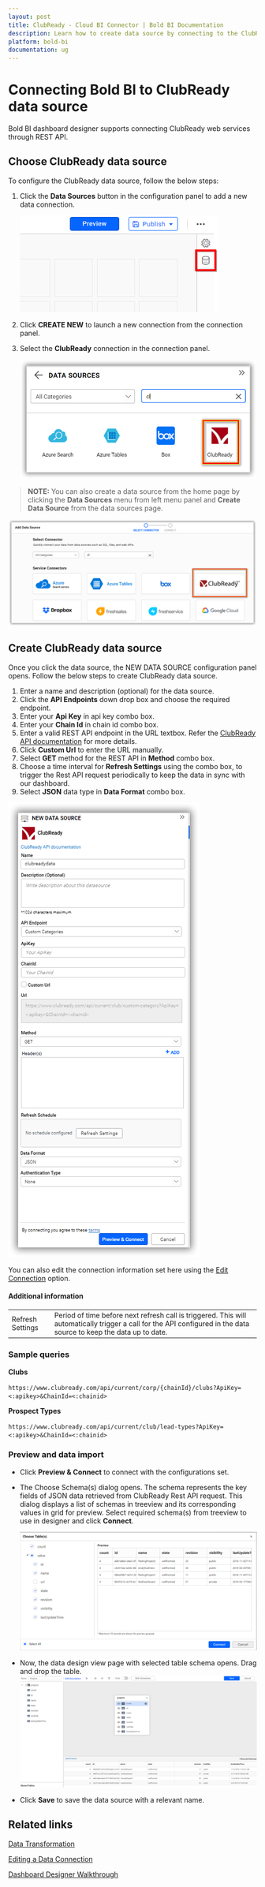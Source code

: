 ```yaml
---
layout: post
title: ClubReady - Cloud BI Connector | Bold BI Documentation
description: Learn how to create data source by connecting to the ClubReady data source with Bold BI Dashboard Designer
platform: bold-bi
documentation: ug
---
```


# Connecting Bold BI to ClubReady data source
Bold BI dashboard designer supports connecting ClubReady web services through REST API. 

## Choose ClubReady data source

To configure the ClubReady data source, follow the below steps:

1. Click the **Data Sources** button in the configuration panel to add a new data connection.

   ![Data source icon](/static/assets/cloud/working-with-datasource/data-connectors/images/common/DataSourcesIcon.png)

2. Click **CREATE NEW** to launch a new connection from the connection panel.
3. Select the **ClubReady** connection in the connection panel.

   ![Choose data source](/static/assets/cloud/working-with-datasource/data-connectors/images/ClubReady/ChooseDS.png)

> **NOTE:** You can also create a data source from the home page by clicking the **Data Sources** menu from left menu panel and **Create Data Source** from the data sources page.

   ![Choose data source from server](/static/assets/cloud/working-with-datasource/data-connectors/images/ClubReady/ChooseDS_Server.png)


## Create ClubReady data source
Once you click the data source, the NEW DATA SOURCE configuration panel opens. Follow the below steps to create ClubReady data source.
1. Enter a name and description (optional) for the data source.
2. Click the **API Endpoints** down drop box and choose the required endpoint.
3. Enter your **Api Key** in api key combo box.
4. Enter your **Chain Id** in chain id combo box. 
5. Enter a valid REST API endpoint in the URL textbox. Refer the [ClubReady API documentation](https://www.clubready.com/api/current/metadata) for more details.  
6. Click **Custom Url** to enter the URL manually.
7. Select **GET** method for the REST API in **Method** combo box.
8. Choose a time interval for **Refresh Settings** using the combo box, to trigger the Rest API request periodically to keep the data in sync with our dashboard.  
9. Select **JSON** data type in **Data Format** combo box.

![Data source preview](/static/assets/cloud/working-with-datasource/data-connectors/images/ClubReady/DataSourcesView.png)

You can also edit the connection information set here using the [Edit Connection](/cloud-bi/working-with-data-source/editing-a-data-connection/) option.

#### Additional information
<table width="600">
<tr>
<td>
Refresh Settings
</td>
<td>
Period of time before next refresh call is triggered. This will automatically trigger a call for the API configured in the data source to keep the data up to date.
</td>
</tr>
</table>

### Sample queries
**Clubs**

`https://www.clubready.com/api/current/corp/{chainId}/clubs?ApiKey=<:apikey>&ChainId=<:chainid>`

**Prospect Types**

`https://www.clubready.com/api/current/club/lead-types?ApiKey=<:apikey>&ChainId=<:chainid>`

### Preview and data import
* Click **Preview & Connect** to connect with the configurations set.
* The Choose Schema(s) dialog opens. The schema represents the key fields of JSON data retrieved from ClubReady Rest API request. This dialog displays a list of schemas in treeview and its corresponding values in grid for preview. Select required schema(s) from treeview to use in designer and click **Connect**.

   ![Preview](/static/assets/cloud/working-with-datasource/data-connectors/images/common/Preview.png)

* Now, the data design view page with selected table schema opens. Drag and drop the table.
   ![Query Editor](/static/assets/cloud/working-with-datasource/data-connectors/images/common/QueryEditor.png)

* Click **Save** to save the data source with a relevant name.

## Related links
[Data Transformation](/cloud-bi/working-with-data-source/transforming-data/joining-table/)

[Editing a Data Connection](/cloud-bi/working-with-data-source/editing-a-data-connection/)   

[Dashboard Designer Walkthrough](/cloud-bi/getting-started/bold-bi-walk-through/)